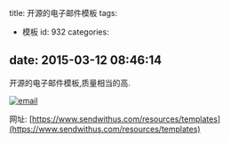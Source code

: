 title: 开源的电子邮件模板
tags:
  - 模板
id: 932
categories:

date: 2015-03-12 08:46:14
---

开源的电子邮件模板,质量相当的高.

[![email](http://coderzhaopeng-wordpress.stor.sinaapp.com/uploads/2014/09/email.png)](http://coderzhaopeng-wordpress.stor.sinaapp.com/uploads/2014/09/email.png)

网址: [https://www.sendwithus.com/resources/templates](https://www.sendwithus.com/resources/templates)

&nbsp;